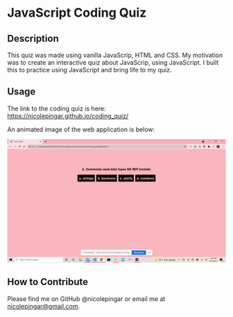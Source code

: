 # JavaScript Coding Quiz

## Description

This quiz was made using vanilla JavaScrip, HTML and CSS. My motivation was to create an interactive quiz about JavaScrip, using JavaScript. I built this to practice using JavaScript and bring life to my quiz. 

## Usage

The link to the coding quiz is here: https://nicolepingar.github.io/coding_quiz/

An animated image of the web application is below:

![gif video of website](assets/images/quizgif.gif)

## How to Contribute
Please find me on GitHub @nicolepingar or email me at nicolepingar@gmail.com.